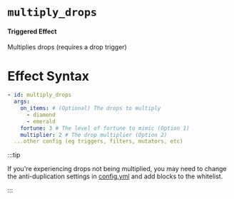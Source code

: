 # `multiply_drops`
#### Triggered Effect

Multiplies drops (requires a drop trigger)

# Effect Syntax
```yaml
- id: multiply_drops
  args:
    on_items: # (Optional) The drops to multiply
      - diamond
      - emerald
    fortune: 3 # The level of fortune to mimic (Option 1)
    multiplier: 2 # The drop multiplier (Option 2)
  ...other config (eg triggers, filters, mutators, etc)
```

:::tip  
  
If you're experiencing drops not being multiplied, you may need to change the anti-duplication settings in [config.yml](https://github.com/Auxilor/libreforge/blob/master/core/common/src/main/resources/config.yml) and add blocks to the whitelist.

:::